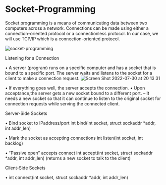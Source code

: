 # Socket-Programming


Socket programming is a means of communicating data between two computers across a network. Connections can be made using either a connection-oriented protocol or a connectionless protocol. In our case, we will use TCP/IP which is a connection-oriented protocol.

![socket-programming](https://user-images.githubusercontent.com/104993462/181925276-29fb0061-70ec-4fa3-aa53-1c14bf0f4d65.png)

Listening for a Connection

• A server (program) runs on a specific computer and has a socket that is bound to a specific port. The server waits and listens to the socket for a client to make a connection request.
![Screen Shot 2022-07-30 at 20 13 31](https://user-images.githubusercontent.com/104993462/181925761-a3b9f76e-4f91-4a2d-838b-b3325532a5e8.png)

• If everything goes well, the server accepts the connection.
• Upon acceptance,the server gets a new socket bound to a different port.
– It needs a new socket so that it can continue to listen to the original socket for connection requests while serving the connected client.

 Server-Side Sockets
 
• Bind socket to IPaddress/port
int bind(int socket, struct sockaddr *addr, int addr_len)

• Mark the socket as accepting connections
int listen(int socket, int backlog)

• “Passive open” accepts connect
int accept(int socket, struct sockaddr *addr, int addr_len)
(returns a new socket to talk to the client)

Client-Side Sockets

• int connect(int socket, struct sockaddr *addr, int addr_len)
